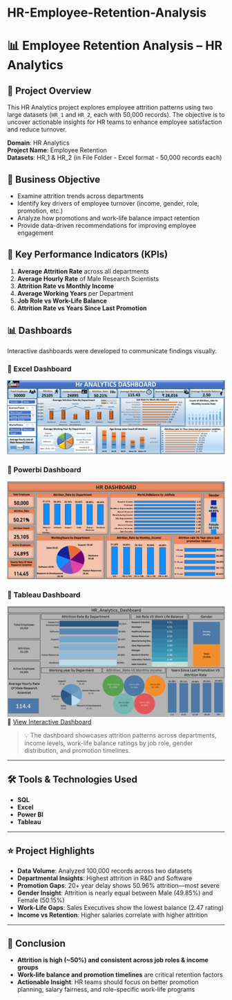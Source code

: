 # HR-Employee-Retention-Analysis

# 📊 Employee Retention Analysis – HR Analytics

## 📁 Project Overview

This HR Analytics project explores employee attrition patterns using two large datasets (`HR_1` and `HR_2`, each with 50,000 records). The objective is to uncover actionable insights for HR teams to enhance employee satisfaction and reduce turnover.

**Domain**: HR Analytics  
**Project Name**: Employee Retention  
**Datasets**: HR_1 & HR_2 (in File Folder - Excel format - 50,000 records each)

## 🎯 Business Objective

- Examine attrition trends across departments
- Identify key drivers of employee turnover (income, gender, role, promotion, etc.)
- Analyze how promotions and work-life balance impact retention
- Provide data-driven recommendations for improving employee engagement

## 📌 Key Performance Indicators (KPIs)

1. **Average Attrition Rate** across all departments
2. **Average Hourly Rate** of Male Research Scientists
3. **Attrition Rate vs Monthly Income**
4. **Average Working Years** per Department
5. **Job Role vs Work-Life Balance**
6. **Attrition Rate vs Years Since Last Promotion**

## 📊 Dashboards

Interactive dashboards were developed to communicate findings visually.

### 🔷 Excel Dashboard

![HR Dashboard](Dashboard_image\Excel.png)

### 🔷 Powerbi Dashboard

![HR Dashboard](Dashboard_image\Powerbi.png)

### 🔷 Tableau Dashboard

![HR Dashboard](Dashboard_image\Tableau.png)
🔗 [View Interactive Dashboard](https://shorturl.at/Dxqtf)

> 💡 The dashboard showcases attrition patterns across departments, income levels, work-life balance ratings by job role, gender distribution, and promotion timelines.

---

## 🛠 Tools & Technologies Used

- **SQL**
- **Excel**
- **Power BI**
- **Tableau**

---

## ⭐ Project Highlights

- **Data Volume**: Analyzed 100,000 records across two datasets
- **Departmental Insights**: Highest attrition in R&D and Software
- **Promotion Gaps**: 20+ year delay shows 50.96% attrition—most severe
- **Gender Insight**: Attrition is nearly equal between Male (49.85%) and Female (50.15%)
- **Work-Life Gaps**: Sales Executives show the lowest balance (2.47 rating)
- **Income vs Retention**: Higher salaries correlate with higher attrition

---

## 🧾 Conclusion

- **Attrition is high (~50%) and consistent across job roles & income groups**
- **Work-life balance and promotion timelines** are critical retention factors
- **Actionable Insight**: HR teams should focus on better promotion planning, salary fairness, and role-specific work-life programs
